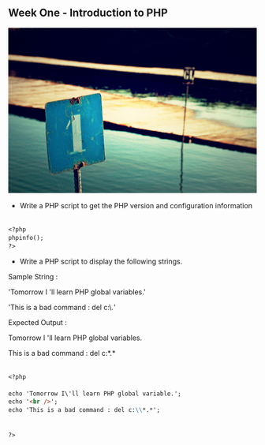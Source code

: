 ## Week One - Introduction to PHP

<img src="https://github.com/jamespssmith/James-Tries-PHP/blob/master/assets/images/1.jpg" alt="1" />

* Write a PHP script to get the PHP version and configuration information


```markdown

<?php
phpinfo();
?>

```




* Write a PHP script to display the following strings. 


Sample String : 

'Tomorrow I \'ll learn PHP global variables.'

'This is a bad command : del c:\\*.*' 

Expected Output : 

Tomorrow I 'll learn PHP global variables.

This is a bad command : del c:\*.*



```markdown

<?php

echo 'Tomorrow I\'ll learn PHP global variable.';
echo '<br />';
echo 'This is a bad command : del c:\\*.*';


?>

```
